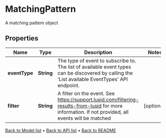 

# MatchingPattern

A matching pattern object

## Properties

| Name | Type | Description | Notes |
|------------ | ------------- | ------------- | -------------|
|**eventType** | **String** | The type of event to subscribe to. The list of available event types can be discovered  by calling the ‘List available EventTypes’ API endpoint. |  |
|**filter** | **String** | A filter on the event. See https://support.lusid.com/filtering-results-from-lusid for more information. If not provided, all events will be matched |  [optional] |



[Back to Model list](../README.md#documentation-for-models) &#8226; [Back to API list](../README.md#documentation-for-api-endpoints) &#8226; [Back to README](../README.md)


